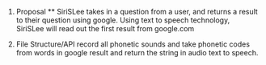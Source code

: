 1) Proposal **
SiriSLee takes in a question from a user, and returns a result to their question using google. 
Using text to speech technology, SiriSLee will read out the first result from google.com



2) File Structure/API
record all phonetic sounds and take phonetic codes from words in google result and return the string in audio text to speech. 
